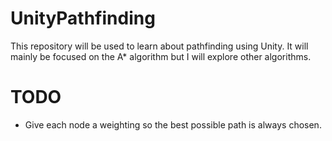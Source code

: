 # UnityPathfinding

This repository will be used to learn about pathfinding using Unity. It will mainly be focused on the A* algorithm but I will explore other algorithms.

# TODO

* Give each node a weighting so the best possible path is always chosen.